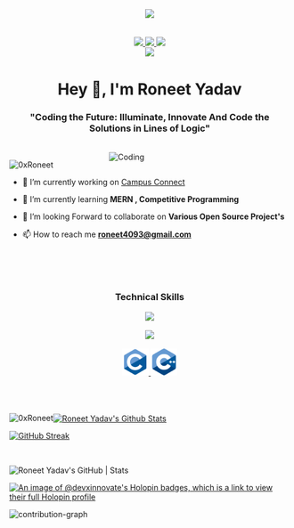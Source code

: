 <div id="header" align="center">
  <img src="https://user-images.githubusercontent.com/48784001/203785020-2b4826c1-7ddb-4de8-b65b-ebf6e04c5290.jpeg" />
</div><br>
 


<p align="center"> 

<a href="https://twitter.com/Dev_Dynamo_">
    <img src="https://img.shields.io/badge/Twitter-1DA1F2?style=for-the-badge&logo=twitter&logoColor=white" />
</a>

<a href="https://www.linkedin.com/in/roneet-yadav/">
    <img src="https://img.shields.io/badge/linkedin-%230077B5.svg?&style=for-the-badge&logo=linkedin&logoColor=white" />
</a>
<a href="https://www.youtube.com/channel/UCF1Hnkm12lN265W6dB8aL7g"><img src="https://img.shields.io/badge/YouTube-ff0000?style=for-the-badge&logo=youtube&logoColor=ff000000&link=https://www.youtube.com/channel/UCF1Hnkm12lN265W6dB8aL7g" /><br>

  
   <a href="mailto:roneet4093@gmail.com">
    <img src="https://img.shields.io/badge/Email-465149?style=for-the-badge"/>
  </a>
 
</p>

<h1 align="center">Hey 👋, I'm Roneet Yadav</h1>
<h3 align="center">"Coding the Future: Illuminate, Innovate And Code the Solutions in Lines of Logic"</h3><br>


<img align="right" alt="Coding" width="325" src="https://cdn.dribbble.com/users/730703/screenshots/6581243/avento.gif">

<p align="left"> <img src="https://komarev.com/ghpvc/?username=dev-dynammo&label=Profile%20views&color=0e75b6&style=flat" alt="0xRoneet" /> </p>

- 🔭 I’m currently working on [Campus Connect](https://github.com/RizzlingDev-s/Campus-Connect)

- 🌱 I’m currently learning **MERN , Competitive Programming**

- 👯 I’m looking Forward to collaborate on **Various Open Source Project's**

- 📫 How to reach me **roneet4093@gmail.com**

  <br><br><br>
  
### <p align="center">Technical Skills</p>

<p align="center">
  <a >
    <img src="https://skillicons.dev/icons?i=js,mongodb,express,react,nodejs,typescript,next,mysql" />
  </a>
</p>
<p align="center">
  <a>
    <img src="https://skillicons.dev/icons?i=html,css,bootstrap,tailwind,figma,git,github,wordpress" />
  </a>
</p>

<p align="center"> 
<a href="https://www.cprogramming.com/" target="_blank" rel="noreferrer"> <img src="https://raw.githubusercontent.com/devicons/devicon/master/icons/c/c-original.svg" alt="c" width="48" height="48"/> </a> <a href="https://www.w3schools.com/cpp/" target="_blank" rel="noreferrer"> <img src="https://raw.githubusercontent.com/devicons/devicon/master/icons/cplusplus/cplusplus-original.svg" alt="cplusplus" width="48" height="48"/>
<br><br><br><br>
  
<p><img align="left" src="https://github-readme-stats.vercel.app/api/top-langs?username=0xRoneet&show_icons=true&locale=en&layout=compact&bg_color=000000" alt="0xRoneet" /></p>

<img align="center" src="https://github-readme-stats.vercel.app/api?username=0xRoneet&include_all_commits=true&count_private=true&show_icons=true&line_height=20&title_color=7A7ADB&icon_color=2234AE&text_color=D3D3D3&bg_color=000000" alt="Roneet Yadav's Github Stats">


<br>

[![GitHub Streak](https://github-readme-streak-stats.herokuapp.com?user=0xRoneet&theme=dark&border_radius=10)](https://git.io/streak-stats)

  <br>

 ![Roneet Yadav's GitHub | Stats](https://stats.quine.sh/0xRoneet/github?theme=dark)

[![An image of @devxinnovate's Holopin badges, which is a link to view their full Holopin profile](https://holopin.me/devxinnovate)](https://holopin.io/@devxinnovate)


![contribution-graph](https://github-readme-activity-graph.vercel.app/graph?username=0xRoneet&bg_color=12111d&color=ffffff&line=1055e0&point=00ff11&area=true&hide_border=true)

